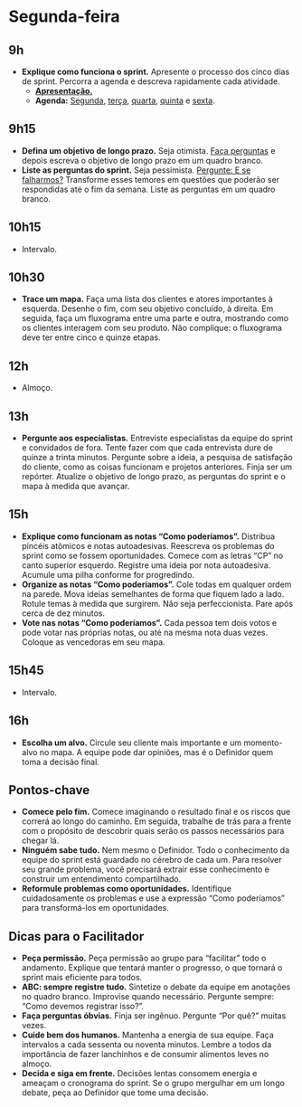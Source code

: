 # Segunda-feira

## 9h
- **Explique como funciona o sprint.** Apresente o processo dos cinco dias de sprint. Percorra a agenda e descreva rapidamente cada atividade.
  - [**Apresentação.**](https://docs.google.com/presentation/d/1Ib0LFGxBQFqpaiOpzKZO5AuiE9JI92xLMs9uKQngK3o/edit?usp=sharing)
  - **Agenda:** [Segunda](./1-Segunda.md), [terça](./2-Terca.md), [quarta](./3-Quarta.md), [quinta](./4-Quinta.md) e [sexta](./5-Sexta.md).
  

## 9h15
- **Defina um objetivo de longo prazo.** Seja otimista. [Faça perguntas](./Perguntas.md) e depois escreva o objetivo de longo prazo em um quadro branco.
- **Liste as perguntas do sprint.** Seja pessimista. [Pergunte: E se falharmos?](./Perguntas.md#e-se-falharmos.md) Transforme esses temores em questões que poderão ser respondidas até o fim da semana. Liste as perguntas em um quadro branco.

## 10h15
- Intervalo.

## 10h30
- **Trace um mapa.** Faça uma lista dos clientes e atores importantes à esquerda. Desenhe o fim, com seu objetivo concluído, à direita. Em
seguida, faça um fluxograma entre uma parte e outra, mostrando como os clientes interagem com seu produto. Não complique: o fluxograma
deve ter entre cinco e quinze etapas.

## 12h
- Almoço.

## 13h
- **Pergunte aos especialistas.** Entreviste especialistas da equipe do sprint e convidados de fora. Tente fazer com que cada entrevista dure de
quinze a trinta minutos. Pergunte sobre a ideia, a pesquisa de satisfação do cliente, como as coisas funcionam e projetos anteriores. Finja ser um
repórter. Atualize o objetivo de longo prazo, as perguntas do sprint e o mapa à medida que avançar.

## 15h
- **Explique como funcionam as notas “Como poderíamos”.** Distribua pincéis atômicos e notas autoadesivas. Reescreva os problemas do sprint
como se fossem oportunidades. Comece com as letras “CP” no canto superior esquerdo. Registre uma ideia por nota autoadesiva. Acumule
uma pilha conforme for progredindo.
- **Organize as notas “Como poderíamos”.** Cole todas em qualquer ordem na parede. Mova ideias semelhantes de forma que fiquem lado a
lado. Rotule temas à medida que surgirem. Não seja perfeccionista. Pare após cerca de dez minutos.
- **Vote nas notas “Como poderíamos”.** Cada pessoa tem dois votos e pode votar nas próprias notas, ou até na mesma nota duas vezes.
Coloque as vencedoras em seu mapa.

## 15h45
- Intervalo.

## 16h
- **Escolha um alvo.** Circule seu cliente mais importante e um momento-alvo no mapa. A equipe pode dar opiniões, mas é o Definidor quem
toma a decisão final.

## Pontos-chave
- **Comece pelo fim.** Comece imaginando o resultado final e os riscos que correrá ao longo do caminho. Em seguida, trabalhe de trás para a frente com o propósito de descobrir quais serão os passos necessários para chegar lá.
- **Ninguém sabe tudo.** Nem mesmo o Definidor. Todo o conhecimento da equipe do sprint está guardado no cérebro de cada um. Para resolver seu grande problema, você precisará extrair esse conhecimento e construir um entendimento compartilhado.
- **Reformule problemas como oportunidades.** Identifique cuidadosamente os problemas e use a expressão “Como poderíamos” para transformá-los em oportunidades.

## Dicas para o Facilitador
- **Peça permissão.** Peça permissão ao grupo para “facilitar” todo o andamento. Explique que tentará manter o progresso, o que tornará o sprint mais eficiente para todos.
- **ABC: sempre registre tudo.** Sintetize o debate da equipe em anotações no quadro branco. Improvise quando necessário. Pergunte sempre: “Como devemos registrar isso?”.
- **Faça perguntas óbvias.** Finja ser ingênuo. Pergunte “Por quê?” muitas vezes.
- **Cuide bem dos humanos.** Mantenha a energia de sua equipe. Faça intervalos a cada sessenta ou noventa minutos. Lembre a todos da importância de fazer lanchinhos e de consumir alimentos leves no almoço.
- **Decida e siga em frente.** Decisões lentas consomem energia e ameaçam o cronograma do sprint. Se o grupo mergulhar em um longo debate, peça ao Definidor que tome uma decisão.
